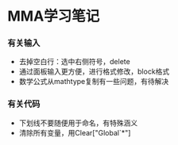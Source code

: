 # MMA学习笔记



### 有关输入

- 去掉空白行：选中右侧符号，delete
- 通过面板输入更方便，进行格式修改，block格式
- 数学公式从mathtype复制有一些问题，有待解决



### 有关代码

- 下划线不要随便用于命名，有特殊涵义
- 清除所有变量，用Clear["Global`*"]